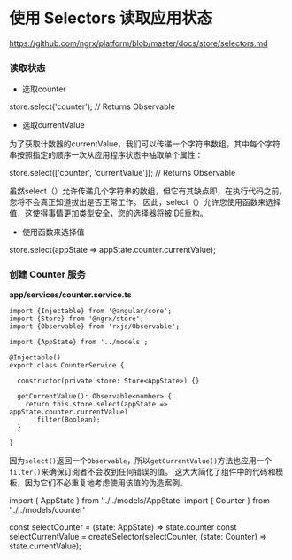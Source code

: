 
使用 Selectors 读取应用状态
===========

https://github.com/ngrx/platform/blob/master/docs/store/selectors.md

### 读取状态

- 选取counter

store.select('counter'); // Returns Observable<Counter>

- 选取currentValue

为了获取计数器的currentValue，我们可以传递一个字符串数组，其中每个字符串按照指定的顺序一次从应用程序状态中抽取单个属性：

store.select(['counter', 'currentValue']); // Returns Observable<number>

虽然select（）允许传递几个字符串的数组，但它有其缺点即，在执行代码之前，您将不会真正知道拔出是否正常工作。
因此，select（）允许您使用函数来选择值，这使得事情更加类型安全，您的选择器将被IDE重构。

- 使用函数来选择值

store.select(appState => appState.counter.currentValue);

### 创建 Counter 服务

**app/services/counter.service.ts**

```
import {Injectable} from '@angular/core';
import {Store} from '@ngrx/store';
import {Observable} from 'rxjs/Observable';

import {AppState} from '../models';

@Injectable()
export class CounterService {

  constructor(private store: Store<AppState>) {}

  getCurrentValue(): Observable<number> {
    return this.store.select(appState => appState.counter.currentValue)
      .filter(Boolean);
  }

}
```

因为`select()`返回一个`Observable`，所以`getCurrentValue()`方法也应用一个`filter()`来确保订阅者不会收到任何错误的值。 这大大简化了组件中的代码和模板，因为它们不必重复地考虑使用该值的伪造案例。


import { AppState } from '../../models/AppState'
import { Counter } from '../../models/counter'

const selectCounter = (state: AppState) => state.counter
const selectCurrentValue = createSelector(selectCounter, (state: Counter) => state.currentValue);